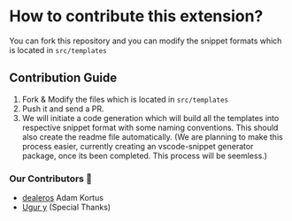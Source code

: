 # How to contribute this extension?

You can fork this repository and you can modify the snippet formats which is located in <code>src/templates</code>

## Contribution Guide

1. Fork & Modify the files which is located in <code>src/templates</code>
2. Push it and send a PR.
3. We will initiate a code generation which will build all the templates into respective snippet format with some naming conventions. This should also create the readme file automatically. (We are planning to make this process easier, currently creating an vscode-snippet generator package, once its been completed. This process will be seemless.)

### Our Contributors 💓

- [dealeros](https://github.com/dealeros) Adam Kortus
- [Ugur y](https://github.com/uguryuruk) (Special Thanks)